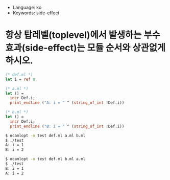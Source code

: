 * Language: ko 
* Keywords: side-effect

# 항상 탑레벨(toplevel)에서 발생하는 부수 효과(side-effect)는 모듈 순서와 상관없게 하시오.

```ocaml
(* def.ml *)
let i = ref 0
```
```ocaml
(* a.ml *)
let () =
  incr Def.i;
  print_endline ("A: i = " ^ (string_of_int !Def.i))
```
```ocaml
(* b.ml *)
let () =
  incr Def.i;
  print_endline ("B: i = " ^ (string_of_int !Def.i))
```

```sh
$ ocamlopt -o test def.ml a.ml b.ml
$ ./test
A: i = 1
B: i = 2
```
```sh
$ ocamlopt -o test def.ml b.ml a.ml
$ ./test
B: i = 1
A: i = 2
```
